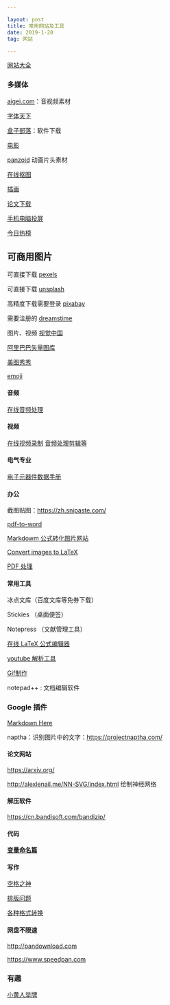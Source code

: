 ```yaml
---

layout: post
title: 常用网站及工具
date: 2019-1-20 
tag: 网站

---
```


[网站大全](http://www.addog.vip/)

### 多媒体

[aigei.com](http://www.aigei.com/)：音视频素材

[字体天下](http://www.fonts.net.cn/)

[盒子部落](https://www.hezibuluo.com/)：软件下载

[电影](https://www.80s.la/)

[panzoid](https://panzoid.com/) 动画片头素材

[在线抠图](https://www.remove.bg/)

[插画](https://www.pixiv.net/)

[论文下载](https://www.cn-ki.net/)

[手机电脑投屏](https://web.airdroid.com/)

[今日热榜](https://tophub.today/)

## 可商用图片
可直接下载
[pexels](https://www.pexels.com/)

可直接下载
[unsplash](https://unsplash.com/)


高精度下载需要登录
[pixabay](https://pixabay.com/)

需要注册的
[dreamstime](https://cn.dreamstime.com/)

图片、视频
[视觉中国](https://www.vcg.com/)

[阿里巴巴矢量图库](http://www.iconfont.cn/)

[美图秀秀](http://xiuxiu.web.meitu.com/)

[emoji](https://emojipedia.org/dog-face/)

#### 音频

[在线音频处理](https://mp3cut.net/cn/beta/)

#### 视频

[在线视频录制](https://www.apowersoft.cn/free-online-screen-recorder)
[音频处理剪辑等](http://www.17rd.com/)

#### 电气专业
[电子元器件数据手册](http://www.alldatasheetcn.com/)

#### 办公

截图贴图：https://zh.snipaste.com/

[pdf-to-word](https://smallpdf.com/cn/pdf-to-word)

[Markdowm 公式转化图片网站](https://www.quicklatex.com/)

[Convert images to LaTeX](https://mathpix.com/)

[PDF 处理](https://www.ilovepdf.com/)

#### 常用工具

冰点文库（百度文库等免券下载）

Stickies （桌面便签）

Notepress （文献管理工具）

[在线 LaTeX 公式编辑器](https://www.codecogs.com/latex/eqneditor.php)

[youtube 解析工具](https://www.vlogdownloader.com/download.html)

[Gif制作](https://tool.gifhome.com/video/)

notepad++ : 文档编辑软件

### Google 插件

[ Markdown Here](chrome-extension://elifhakcjgalahccnjkneoccemfahfoa/common/options.html)

naptha：识别图片中的文字：https://projectnaptha.com/

#### 论文网站

https://arxiv.org/

http://alexlenail.me/NN-SVG/index.html  绘制神经网络

#### 解压软件 

https://cn.bandisoft.com/bandizip/

#### 代码

[**变量命名篇**](https://unbug.github.io/codelf/)

#### 写作

[空格之神](https://zizhengwu.github.io/daft-auto-spacing/)

[排版问题](https://bookdown.org/baydap/steemh/wzbjp.html#emoji)

[各种格式转换](https://blog.just4fun.site/document-factory-pandoc.html?tdsourcetag=s_pctim_aiomsg)

#### 网盘不限速

http://pandownload.com

https://www.speedpan.com

### 有趣

[小黄人举牌](https://small-upup.upuptoyou.com/)


